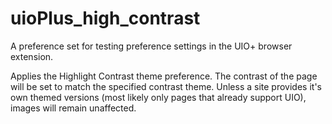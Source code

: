 # uioPlus_high_contrast

A preference set for testing preference settings in the UIO+ browser extension.

Applies the Highlight Contrast theme preference. The contrast of the page will be set to match the specified contrast theme. Unless a site provides it's own themed versions (most likely only pages that already support UIO), images will remain unaffected. 
